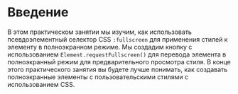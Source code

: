 # Введение

В этом практическом занятии мы изучим, как использовать псевдоэлементный селектор CSS `:fullscreen` для применения стилей к элементу в полноэкранном режиме. Мы создадим кнопку с использованием `Element.requestFullscreen()` для перевода элемента в полноэкранный режим для предварительного просмотра стиля. В конце этого практического занятия вы будете лучше понимать, как создавать полноэкранные элементы с пользовательскими стилями с использованием CSS.
